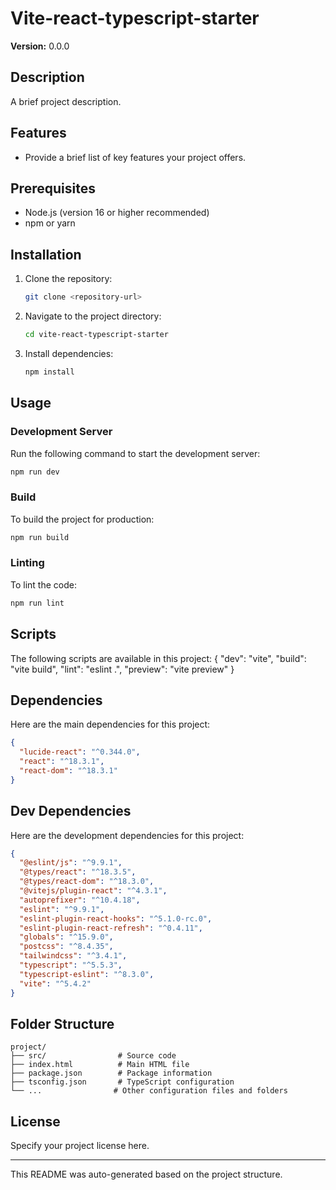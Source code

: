 # Vite-react-typescript-starter
**Version:** 0.0.0

## Description
A brief project description.

## Features
- Provide a brief list of key features your project offers.

## Prerequisites
- Node.js (version 16 or higher recommended)
- npm or yarn

## Installation
1. Clone the repository:
   ```bash
   git clone <repository-url>
   ```
2. Navigate to the project directory:
   ```bash
   cd vite-react-typescript-starter
   ```
3. Install dependencies:
   ```bash
   npm install
   ```

## Usage
### Development Server
Run the following command to start the development server:
```bash
npm run dev
```

### Build
To build the project for production:
```bash
npm run build
```

### Linting
To lint the code:
```bash
npm run lint
```

## Scripts
The following scripts are available in this project:
{
  "dev": "vite",
  "build": "vite build",
  "lint": "eslint .",
  "preview": "vite preview"
}

## Dependencies
Here are the main dependencies for this project:
```json
{
  "lucide-react": "^0.344.0",
  "react": "^18.3.1",
  "react-dom": "^18.3.1"
}
```

## Dev Dependencies
Here are the development dependencies for this project:
```json
{
  "@eslint/js": "^9.9.1",
  "@types/react": "^18.3.5",
  "@types/react-dom": "^18.3.0",
  "@vitejs/plugin-react": "^4.3.1",
  "autoprefixer": "^10.4.18",
  "eslint": "^9.9.1",
  "eslint-plugin-react-hooks": "^5.1.0-rc.0",
  "eslint-plugin-react-refresh": "^0.4.11",
  "globals": "^15.9.0",
  "postcss": "^8.4.35",
  "tailwindcss": "^3.4.1",
  "typescript": "^5.5.3",
  "typescript-eslint": "^8.3.0",
  "vite": "^5.4.2"
}
```

## Folder Structure
```
project/
├── src/                # Source code
├── index.html          # Main HTML file
├── package.json        # Package information
├── tsconfig.json       # TypeScript configuration
└── ...                # Other configuration files and folders
```

## License
Specify your project license here.

---
This README was auto-generated based on the project structure.

